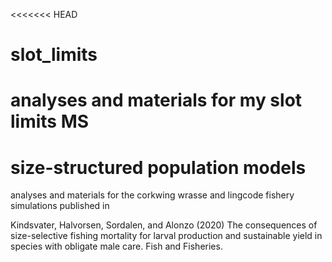 <<<<<<< HEAD
# slot_limits
analyses and materials for my slot limits MS
=======
# size-structured population models

analyses and materials for the corkwing wrasse and lingcode fishery simulations published in 

Kindsvater, Halvorsen, Sordalen, and Alonzo (2020) The consequences of size-selective fishing mortality for larval production and sustainable yield in species with obligate male care. Fish and Fisheries.

